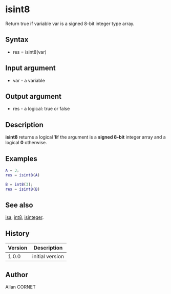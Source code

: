# isint8

Return true if variable var is a signed 8-bit integer type array.

## Syntax

- res = isint8(var)

## Input argument

- var - a variable

## Output argument

- res - a logical: true or false

## Description

<b>isint8</b> returns a logical <b>1</b>if the argument is a <b>signed 8-bit</b> integer array and a logical <b>0</b> otherwise.

## Examples

```matlab
A = 3;
res = isint8(A)
```

```matlab
B = int8(3);
res = isint8(B)
```

## See also

[isa](isa.md), [int8](../integer/int8.md), [isinteger](isinteger.md).

## History

| Version | Description     |
| ------- | --------------- |
| 1.0.0   | initial version |

## Author

Allan CORNET
